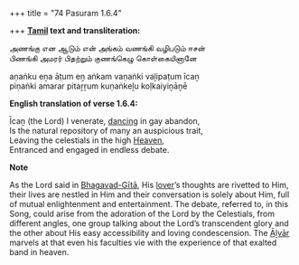 +++
title = "74 Pasuram 1.6.4"

+++
**[Tamil](/definition/tamil#history "show Tamil definitions") text and transliteration:**

அணங்கு என ஆடும் என் அங்கம் வணங்கி வழிபடும் ஈசன்  
பிணங்கி அமரர் பிதற்றும் குணங்கெழு கொள்கையினானே

aṇaṅku eṉa āṭum eṉ aṅkam vaṇaṅki vaḻipaṭum īcaṉ  
piṇaṅki amarar pitaṟṟum kuṇaṅkeḻu koḷkaiyiṉāṉē

**English translation of verse 1.6.4:**

Īcaṉ (the Lord) I venerate, [dancing](/definition/dancing#history "show dancing definitions") in gay abandon,  
Is the natural repository of many an auspicious trait,  
Leaving the celestials in the high [Heaven](/definition/heaven#history "show Heaven definitions"),  
Entranced and engaged in endless debate.

**Note**

As the Lord said in [Bhagavad-Gītā](/definition/bhagavad-gita#vaishnavism "show Bhagavad-Gītā definitions"), His [lover](/definition/lover#history "show lover definitions")’s thoughts are rivetted to Him, their lives are nestled in Him and their conversation is solely about Him, full of mutual enlightenment and entertainment. The debate, referred to, in this Song, could arise from the adoration of the Lord by the Celestials, from different angles, one group talking about the Lord’s transcendent glory and the other about His easy accessibility and loving condescension. The [Āḻvār](/definition/aḻvar#vaishnavism "show Āḻvār definitions") marvels at that even his faculties vie with the experience of that exalted band in heaven.


